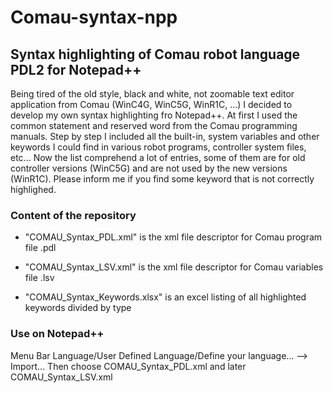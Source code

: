 # Comau-syntax-npp
## Syntax highlighting of Comau robot language PDL2 for Notepad++

Being tired of the old style, black and white, not zoomable text editor application from Comau (WinC4G, WinC5G, WinR1C, ...)
I decided to develop my own syntax highlighting fro Notepad++.
At first I used the common statement and reserved word from the Comau programming manuals.
Step by step I included all the built-in, system variables and other keywords I could find in various robot programs, controller system files, etc...
Now the list comprehend a lot of entries, some of them are for old controller versions (WinC5G) and are not used by the new versions (WinR1C).
Please inform me if you find some keyword that is not correctly highlighed.

### Content of the repository

- "COMAU_Syntax_PDL.xml" is the xml file descriptor for Comau program file .pdl

- "COMAU_Syntax_LSV.xml" is the xml file descriptor for Comau variables file .lsv

- "COMAU_Syntax_Keywords.xlsx" is an excel listing of all highlighted keywords divided by type 


### Use on Notepad++ 
Menu Bar Language/User Defined Language/Define your language... --> Import...
Then choose COMAU_Syntax_PDL.xml and later COMAU_Syntax_LSV.xml




